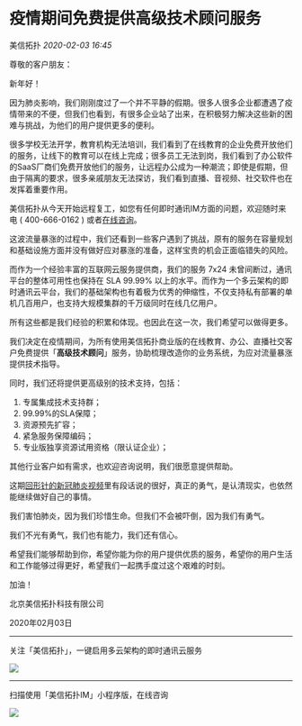 # 疫情期间免费提供高级技术顾问服务

美信拓扑 _2020-02-03 16:45_

尊敬的客户朋友：

新年好！

因为肺炎影响，我们刚刚度过了一个并不平静的假期。很多人很多企业都遭遇了疫情带来的不便，但我们也看到，有很多企业站了出来，在积极努力解决这些新的困难与挑战，为他们的用户提供更多的便利。

很多学校无法开学，教育机构无法培训，我们看到了在线教育的企业免费开放他们的服务，让线下的教育可以在线上完成；很多员工无法到岗，我们看到了办公软件的SaaS厂商们免费开放他们的服务，让远程办公成为一种潮流；即使是假期，但由于隔离的要求，很多亲戚朋友无法探访，我们看到直播、音视频、社交软件也在发挥着重要作用。

美信拓扑从今天开始远程复工，如您有任何即时通讯IM方面的问题，欢迎随时来电 ( 400-666-0162 ) 或者[在线咨询](https://www.maximtop.com)。

这波流量暴涨的过程中，我们还看到一些客户遇到了挑战，原有的服务在容量规划和基础设施方面并没有做好应对暴涨的准备，这样宝贵的机会正面临错失的风险。

而作为一个经验丰富的互联网云服务提供商，我们的服务 7x24 未曾间断过，通讯平台的整体可用性也保持在 SLA 99.99% 以上的水平。而作为一个多云架构的即时通讯云平台，我们的基础架构也有着极为优秀的伸缩性，不仅支持私有部署的单机几百用户，也支持大规模集群的千万级同时在线几亿用户。

所有这些都是我们经验的积累和体现。也因此在这一次，我们希望可以做得更多。

我们决定在疫情期间，为所有使用美信拓扑商业版的在线教育、办公、直播社交客户免费提供「**高级技术顾问**」服务，协助梳理改造你的业务系统，为应对流量暴涨提供技术指导。

同时，我们还将提供更高级别的技术支持，包括：

1. 专属集成技术支持群；
2. 99.99%的SLA保障；
3. 资源预先扩容；
4. 紧急服务保障编码；
5. 专业版独享资源试用资格（限认证企业）；

其他行业客户如有需求，也欢迎咨询说明，我们很愿意提供帮助。

这期[回形针的新冠肺炎视频](http://mp.weixin.qq.com/s?__biz=MzA3NDM1MjUwNg==&mid=2247486489&idx=1&sn=1f92334aa7993266565533ca809bbc77&chksm=9f005e0ca877d71a3fe7a42f500345f9e79a06ba0707776cf1c01c85ff307bc839d78f55acf0&scene=21#wechat_redirect)里有段话说的很好，真正的勇气，是认清现实，也依然能继续做好自己的事情。

我们害怕肺炎，因为我们珍惜生命。但我们不会被吓倒，因为我们有勇气。

我们不光有勇气，我们也有能力，我们还有信心。

希望我们能够帮助到你，希望你能为你的用户提供优质的服务，希望你的用户生活和工作能够过得更好，希望我们一起携手度过这个艰难的时刻。

加油！

北京美信拓扑科技有限公司

2020年02月03日

***

关注「美信拓扑」，一键启用多云架构的即时通讯云服务

![](../../assets/articles/autogen-d6fd9dd440b83a813e637e31f30dd8434bac85e90417c2cd347ff36a3cac71bd.webp)

***

扫描使用「美信拓扑IM」小程序版，在线咨询

![](../../assets/articles/autogen-bfc4fb724a629f5d6a9649dd7cacc660374775d71667356cfdcd7a4f6afa022b.webp)
